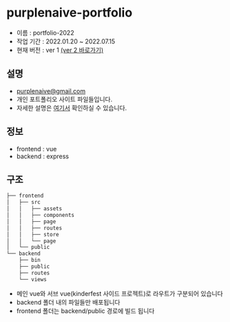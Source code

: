 # purplenaive-portfolio

- 이름 : portfolio-2022
- 작업 기간 : 2022.01.20 ~ 2022.07.15
- 현재 버전 : ver 1 <a href="https://github.com/purplenaive/portfolio-2022.git" target="_blank">(ver 2 바로가기)</a>


## 설명
- purplenaive@gmail.com
- 개인 포트폴리오 사이트 파일들입니다.
- 자세한 설명은 <a href="https://purplenaive.notion.site/2022-f530d837536741dd8ab2a1631e78c5b8" target="_blank">여기서</a> 확인하실 수 있습니다.

## 정보
- frontend : vue
- backend : express

## 구조
```bash
├── frontend
│   ├── src
│   │   ├── assets
│   │   ├── components
│   │   ├── page
│   │   ├── routes
│   │   ├── store
│   │   └── page
│   └── public
└── backend
    ├── bin
    ├── public
    ├── routes
    └── views
``` 

- 메인 vue와 서브 vue(kinderfest 사이드 프로젝트)로 라우트가 구분되어 있습니다
- backend 폴더 내의 파일들만 배포됩니다
- frontend 폴더는 backend/public 경로에 빌드 됩니다
